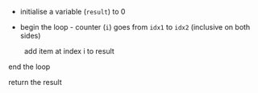- initialise a variable (`result`) to 0

- begin the loop - counter (`i`) goes from `idx1` to `idx2` (inclusive on both sides)

&nbsp; &nbsp; &nbsp; &nbsp; add item at index i to result

end the loop

return the result
